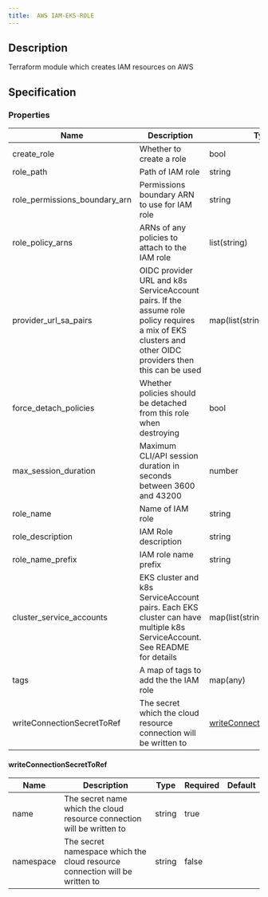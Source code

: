 ```yaml
---
title:  AWS IAM-EKS-ROLE
---
```


## Description

Terraform module which creates IAM resources on AWS

## Specification


### Properties

 Name | Description | Type | Required | Default 
 ------------ | ------------- | ------------- | ------------- | ------------- 
 create_role | Whether to create a role | bool | false |  
 role_path | Path of IAM role | string | false |  
 role_permissions_boundary_arn | Permissions boundary ARN to use for IAM role | string | false |  
 role_policy_arns | ARNs of any policies to attach to the IAM role | list(string) | false |  
 provider_url_sa_pairs | OIDC provider URL and k8s ServiceAccount pairs. If the assume role policy requires a mix of EKS clusters and other OIDC providers then this can be used | map(list(string)) | false |  
 force_detach_policies | Whether policies should be detached from this role when destroying | bool | false |  
 max_session_duration | Maximum CLI/API session duration in seconds between 3600 and 43200 | number | false |  
 role_name | Name of IAM role | string | false |  
 role_description | IAM Role description | string | false |  
 role_name_prefix | IAM role name prefix | string | false |  
 cluster_service_accounts | EKS cluster and k8s ServiceAccount pairs. Each EKS cluster can have multiple k8s ServiceAccount. See README for details | map(list(string)) | false |  
 tags | A map of tags to add the the IAM role | map(any) | false |  
 writeConnectionSecretToRef | The secret which the cloud resource connection will be written to | [writeConnectionSecretToRef](#writeConnectionSecretToRef) | false |  


#### writeConnectionSecretToRef

 Name | Description | Type | Required | Default 
 ------------ | ------------- | ------------- | ------------- | ------------- 
 name | The secret name which the cloud resource connection will be written to | string | true |  
 namespace | The secret namespace which the cloud resource connection will be written to | string | false |  
